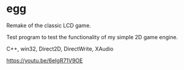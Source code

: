 # egg
Remake of the classic LCD game.

Test program to test the functionality of my simple 2D game engine.

C++, win32, Direct2D, DirectWrite, XAudio

https://youtu.be/6eIgR71V9OE
